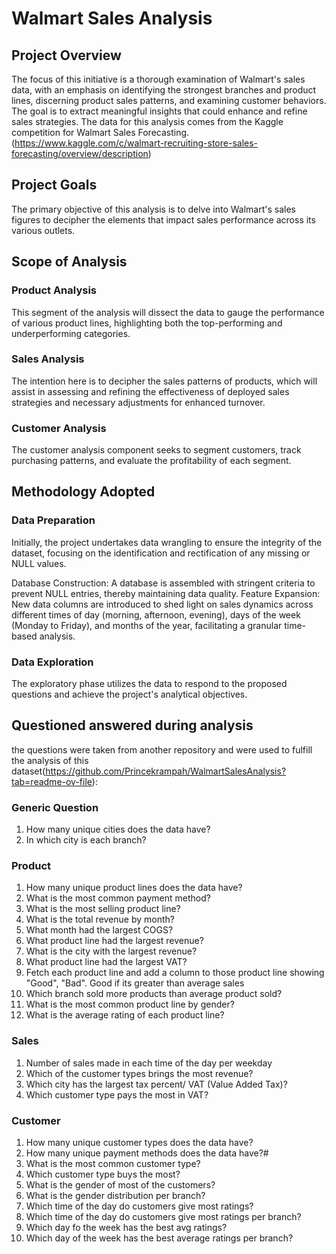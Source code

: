 # Walmart Sales Analysis
## Project Overview
The focus of this initiative is a thorough examination of Walmart's sales data, with an emphasis on identifying the strongest branches and product lines, discerning product sales patterns, and examining customer behaviors. The goal is to extract meaningful insights that could enhance and refine sales strategies. The data for this analysis comes from the Kaggle competition for Walmart Sales Forecasting.(https://www.kaggle.com/c/walmart-recruiting-store-sales-forecasting/overview/description)

## Project Goals
The primary objective of this analysis is to delve into Walmart's sales figures to decipher the elements that impact sales performance across its various outlets.

## Scope of Analysis
### Product Analysis
This segment of the analysis will dissect the data to gauge the performance of various product lines, highlighting both the top-performing and underperforming categories.

### Sales Analysis
The intention here is to decipher the sales patterns of products, which will assist in assessing and refining the effectiveness of deployed sales strategies and necessary adjustments for enhanced turnover.

### Customer Analysis
The customer analysis component seeks to segment customers, track purchasing patterns, and evaluate the profitability of each segment.

## Methodology Adopted
### Data Preparation
Initially, the project undertakes data wrangling to ensure the integrity of the dataset, focusing on the identification and rectification of any missing or NULL values.

Database Construction: A database is assembled with stringent criteria to prevent NULL entries, thereby maintaining data quality.
Feature Expansion: New data columns are introduced to shed light on sales dynamics across different times of day (morning, afternoon, evening), days of the week (Monday to Friday), and months of the year, facilitating a granular time-based analysis.
### Data Exploration
The exploratory phase utilizes the data to respond to the proposed questions and achieve the project's analytical objectives.

## Questioned answered during analysis
the questions were taken from another repository and were used to fulfill the analysis of this dataset(https://github.com/Princekrampah/WalmartSalesAnalysis?tab=readme-ov-file):

### Generic Question
1. How many unique cities does the data have?
2. In which city is each branch?
### Product
1. How many unique product lines does the data have?
2. What is the most common payment method?
3. What is the most selling product line?
4. What is the total revenue by month?
5. What month had the largest COGS?
6. What product line had the largest revenue?
7. What is the city with the largest revenue?
8. What product line had the largest VAT?
9. Fetch each product line and add a column to those product line showing "Good", "Bad". Good if its greater than average sales
10. Which branch sold more products than average product sold?
11. What is the most common product line by gender?
12. What is the average rating of each product line?
### Sales
1. Number of sales made in each time of the day per weekday
2. Which of the customer types brings the most revenue?
3. Which city has the largest tax percent/ VAT (Value Added Tax)?
4. Which customer type pays the most in VAT?
### Customer
1. How many unique customer types does the data have?
2. How many unique payment methods does the data have?#
3. What is the most common customer type?
4. Which customer type buys the most?
5. What is the gender of most of the customers?
6. What is the gender distribution per branch?
7. Which time of the day do customers give most ratings?
8. Which time of the day do customers give most ratings per branch?
9. Which day fo the week has the best avg ratings?
10. Which day of the week has the best average ratings per branch?
